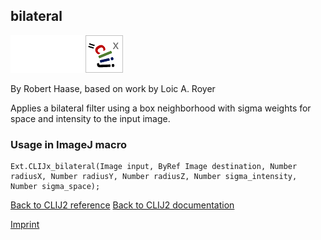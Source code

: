 ## bilateral
<img src="images/mini_empty_logo.png"/><img src="images/mini_empty_logo.png"/><img src="images/mini_clijx_logo.png"/>

By Robert Haase, based on work by Loic A. Royer

Applies a bilateral filter using a box neighborhood with sigma weights for space and intensity to the input image.

### Usage in ImageJ macro
```
Ext.CLIJx_bilateral(Image input, ByRef Image destination, Number radiusX, Number radiusY, Number radiusZ, Number sigma_intensity, Number sigma_space);
```


[Back to CLIJ2 reference](https://clij.github.io/clij2-docs/reference)
[Back to CLIJ2 documentation](https://clij.github.io/clij2-docs)

[Imprint](https://clij.github.io/imprint)
